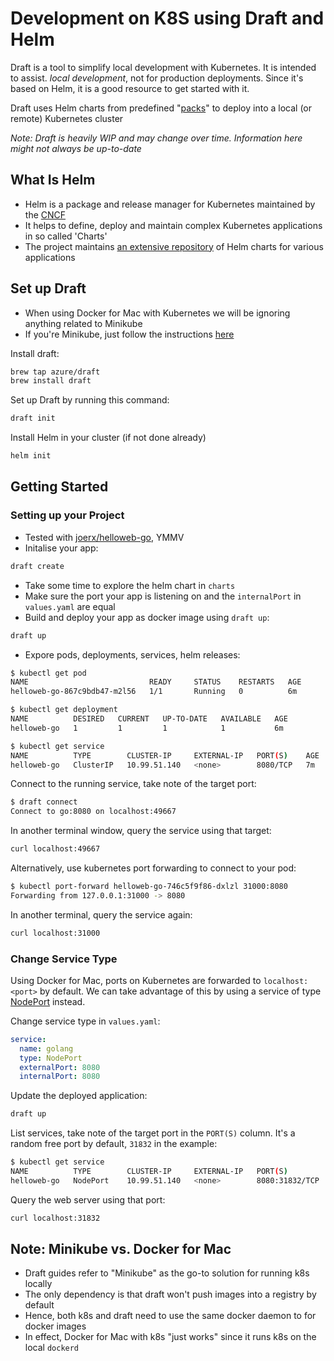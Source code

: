 # Development on K8S using Draft and Helm

Draft is a tool to simplify local development with Kubernetes. It is intended to assist.
_local development_, not for production deployments. Since it's based on Helm, it is a good
resource to get started with it.

Draft uses Helm charts from predefined "[packs][2]" to deploy into a local (or remote) Kubernetes
cluster

_Note: Draft is heavily WIP and may change over time. Information here might not always be
up-to-date_

## What Is Helm

- Helm is a package and release manager for Kubernetes maintained by the [CNCF][5]
- It helps to define, deploy and maintain complex Kubernetes applications in so called 'Charts'
- The project maintains [an extensive repository][4] of Helm charts for various applications

## Set up Draft

- When using Docker for Mac with Kubernetes we will be ignoring anything related to Minikube
- If you're Minikube, just follow the instructions [here][1]

Install draft:

```sh
brew tap azure/draft
brew install draft
```

Set up Draft by running this command:

```sh
draft init
```

Install Helm in your cluster (if not done already)

```sh
helm init
```

## Getting Started

### Setting up your Project

- Tested with [joerx/helloweb-go](https://github.com/joerx/helloweb-go), YMMV
- Initalise your app:

```sh
draft create
```

- Take some time to explore the helm chart in `charts`
- Make sure the port your app is listening on and the `internalPort` in `values.yaml` are equal
- Build and deploy your app as docker image using `draft up`:

```sh
draft up
```

- Expore pods, deployments, services, helm releases:

```sh
$ kubectl get pod
NAME                           READY     STATUS    RESTARTS   AGE
helloweb-go-867c9bdb47-m2l56   1/1       Running   0          6m

$ kubectl get deployment
NAME          DESIRED   CURRENT   UP-TO-DATE   AVAILABLE   AGE
helloweb-go   1         1         1            1           6m

$ kubectl get service
NAME          TYPE        CLUSTER-IP     EXTERNAL-IP   PORT(S)    AGE
helloweb-go   ClusterIP   10.99.51.140   <none>        8080/TCP   7m
```

Connect to the running service, take note of the target port:

```sh
$ draft connect
Connect to go:8080 on localhost:49667
```

In another terminal window, query the service using that target:

```sh
curl localhost:49667
```

Alternatively, use kubernetes port forwarding to connect to your pod:

```sh
$ kubectl port-forward helloweb-go-746c5f9f86-dxlzl 31000:8080
Forwarding from 127.0.0.1:31000 -> 8080
```

In another terminal, query the service again:

```sh
curl localhost:31000
```

### Change Service Type

Using Docker for Mac, ports on Kubernetes are forwarded to `localhost:<port>` by default. We can
take advantage of this by using a service of type [NodePort][3] instead.

Change service type in `values.yaml`:

```yaml
service:
  name: golang
  type: NodePort
  externalPort: 8080
  internalPort: 8080
```

Update the deployed application:

```sh
draft up
```

List services, take note of the target port in the `PORT(S)` column. It's a random free port by 
default, `31832` in the example:

```sh
$ kubectl get service
NAME          TYPE        CLUSTER-IP     EXTERNAL-IP   PORT(S)          AGE
helloweb-go   NodePort    10.99.51.140   <none>        8080:31832/TCP   11m
```

Query the web server using that port:

```sh
curl localhost:31832
```

## Note: Minikube vs. Docker for Mac

- Draft guides refer to "Minikube" as the go-to solution for running k8s locally
- The only dependency is that draft won't push images into a registry by default
- Hence, both k8s and draft need to use the same docker daemon to for docker images
- In effect, Docker for Mac with k8s "just works" since it runs k8s on the local `dockerd`

[1]:https://github.com/Azure/draft/blob/master/docs/install-minikube.md
[2]:https://github.com/Azure/draft/tree/master/packs
[3]:https://kubernetes.io/docs/concepts/services-networking/service/#type-nodeport
[4]:https://github.com/kubernetes/charts
[5]:https://www.cncf.io/
